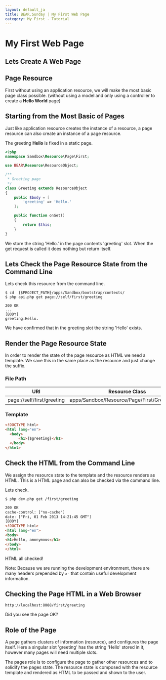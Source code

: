 ```yaml
---
layout: default_ja
title: BEAR.Sunday | My First Web Page
category: My First - Tutorial
---
```


# My First Web Page

## Lets Create A Web Page

## Page Resource 

First without using an application resource, we will make the most basic page class possible.
(without using a model and only using a controller to create a **Hello World** page)

## Starting from the Most Basic of Pages 

Just like application resource creates the instance of a resource, 
a page resource can also create an instance of a page resource.

The greeting **Hello** is fixed in a static page.

```php
<?php
namespace Sandbox\Resource\Page\First;

use BEAR\Resource\ResourceObject;

/**
 * Greeting page
 */
class Greeting extends ResourceObject
{    
    public $body = [
        'greeting' => 'Hello.'
    ];

    public function onGet()
    {
        return $this;
    }
}
```

We store the string 'Hello.' in the page contents 'greeting' slot. 
When the get request is called it does nothing but return itself.

## Lets Check the Page Resource State from the Command Line 

Lets check this resource from the command line.

```
$ cd  {$PROJECT_PATH}/apps/Sandbox/bootstrap/contexts/
$ php api.php get page://self/first/greeting

200 OK
...
[BODY]
greeting:Hello.
```

We have confirmed that in the greeting slot the string 'Hello' exists.

## Render the Page Resource State 

In order to render the state of the page resource as HTML we need a template. 
We save this in the same place as the resource and just change the suffix.

### File Path 

|URI|Resource Class| Resource Template |
|---|--------------|-------------------|
|page://self/first/greeting | apps/Sandbox/Resource/Page/First/Greeting.php | apps/Sandbox/Resource/Page/First/Greeting.tpl |

### Template

```html
<!DOCTYPE html>
<html lang="en">
  <body>
      <h1>{$greeting}</h1>
  </body>
</html>
```

## Check the HTML from the Command Line 

We assign the resource state to the template and the resource renders as HTML.
This is a HTML page and can also be checked via the command line.

Lets check.

```
$ php dev.php get /first/greeting
```

```html
200 OK
cache-control: ["no-cache"]
date: ["Fri, 01 Feb 2013 14:21:45 GMT"]
[BODY]
<!DOCTYPE html>
<html lang="en">
<body>
<h1>Hello, anonymous</h1>
</body>
</html>
```

HTML all checked!

 Note: Because we are running the development environment, there are many headers prepended by `x-` that contain useful development information. 

## Checking the Page HTML in a Web Browser 

```
http://localhost:8088/first/greeting
```

Did you see the page OK?

## Role of the Page 

A page gathers clusters of information (resource), and configures the page itself.
Here a singular slot 'greeting' has the string 'Hello' stored in it, however many pages will need multiple slots.

The pages role is to configure the page to gather other resources and to solidify the pages state. 
The resource state is composed with the resource template and rendered as HTML to be passed and shown to the user.